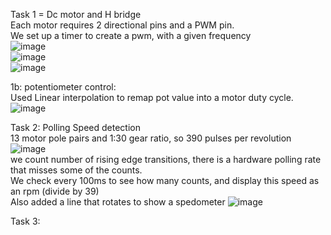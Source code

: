 Task 1 = Dc motor and H bridge  
Each motor requires 2 directional pins and a PWM pin.  
We set up a timer to create a pwm, with a given frequency  
![image](https://github.com/user-attachments/assets/13da9633-284a-4ac8-8619-ba7edf302ae7)    
![image](https://github.com/user-attachments/assets/2bea24b9-dbdd-40a2-ad83-824ad12a705f)  
![image](https://github.com/user-attachments/assets/1462aab7-2c77-4642-80b0-392b37f77ba2)

1b: potentiometer control:    
Used Linear interpolation to remap pot value into a motor duty cycle.  
![image](https://github.com/user-attachments/assets/762f9709-a4cc-4b05-8596-2ed699592894)  

Task 2: Polling Speed detection  
13 motor pole pairs and 1:30 gear ratio, so 390 pulses per revolution  
![image](https://github.com/user-attachments/assets/cf93e092-e85d-40f2-99ef-734e4cd645cf)  
we count number of rising edge transitions, there is a hardware polling rate that misses some of the counts.  
We check every 100ms to see how many counts, and display this speed as an rpm (divide by 39)  
Also added a line that rotates to show a spedometer
![image](https://github.com/user-attachments/assets/03ee6543-e0fb-45be-833d-0a0e9e777858)

Task 3: 
